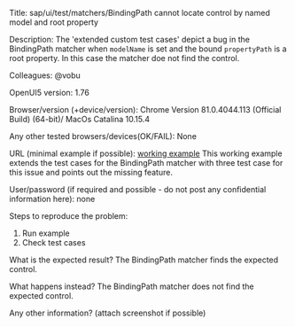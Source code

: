 Title: sap/ui/test/matchers/BindingPath cannot locate control by named model and root property

Description:
The 'extended custom test cases' depict a bug in the BindingPath matcher when `modelName` is set and the bound `propertyPath` is a root property. In this case the matcher doe not find the control.

Colleagues: @vobu

OpenUI5 version: 1.76

Browser/version (+device/version): Chrome Version 81.0.4044.113 (Official Build) (64-bit)/ MacOs Catalina 10.15.4

Any other tested browsers/devices(OK/FAIL): None

URL (minimal example if possible): [working example](https://github.com/js-soft/ui5-bindingPath-testcases-extended)
This working example extends the test cases for the BindingPath matcher with three test case for this issue and points out the missing feature.

User/password (if required and possible - do not post any confidential information here): none

Steps to reproduce the problem:
1. Run example
2. Check test cases

What is the expected result?
The BindingPath matcher finds the expected control.

What happens instead?
The BindingPath matcher does not find the expected control.

Any other information? (attach screenshot if possible)

